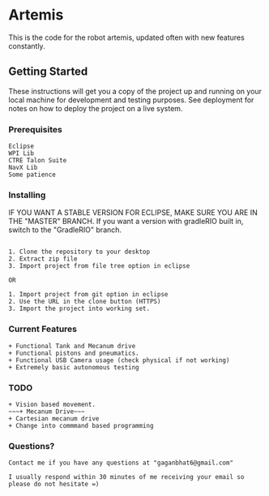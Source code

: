 # Artemis

This is the code for the robot artemis, updated often with new features constantly. 

## Getting Started

These instructions will get you a copy of the project up and running on your local machine for development and testing purposes. See deployment for notes on how to deploy the project on a live system.

### Prerequisites

```
Eclipse
WPI Lib
CTRE Talon Suite
NavX Lib
Some patience

```


### Installing

IF YOU WANT A STABLE VERSION FOR ECLIPSE, MAKE SURE YOU ARE IN THE "MASTER" BRANCH. 
If you want a version with gradleRIO built in, switch to the "GradleRIO" branch.

```

1. Clone the repository to your desktop
2. Extract zip file
3. Import project from file tree option in eclipse

OR

1. Import project from git option in eclipse
2. Use the URL in the clone button (HTTPS)
3. Import the project into working set.

```


### Current Features

```
+ Functional Tank and Mecanum drive
+ Functional pistons and pneumatics.
+ Functional USB Camera usage (check physical if not working)
+ Extremely basic autonomous testing

```


### TODO

```
+ Vision based movement.
~~~+ Mecanum Drive~~~
+ Cartesian mecanum drive
+ Change into commmand based programming

```


### Questions?

``` 
Contact me if you have any questions at "gaganbhat6@gmail.com"

I usually respond within 30 minutes of me receiving your email so please do not hesitate =)

```